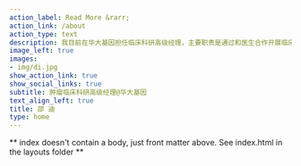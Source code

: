 ```yaml
---
action_label: Read More &rarr;
action_link: /about
action_type: text
description: 我目前在华大基因担任临床科研高级经理，主要职责是通过和医生合作开展临床科研项目，将NGS IVD产品应用于肿瘤的预防、早筛、诊断和辅助用药上，获得产品在临床实际应用的成功范例。在这之前，我还成功开发过基于NGS的临床和科研检测产品，包括癌症单细胞测序，RAD-seq和肺癌多基因检测。
image_left: true
images:
- img/di.jpg
show_action_link: true
show_social_links: true
subtitle: 肿瘤临床科研高级经理@华大基因
text_align_left: true
title: 邵 迪
type: home
---
```


\*\* index doesn't contain a body, just front matter above. See index.html in the layouts folder \*\*
